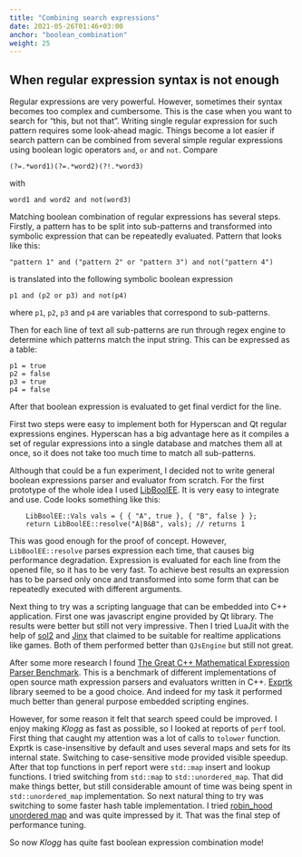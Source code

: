 ```yaml
---
title: "Combining search expressions"
date: 2021-05-26T01:46+03:00
anchor: "boolean_combination"
weight: 25
---
```


## When regular expression syntax is not enough

Regular expressions are very powerful. However, sometimes their syntax 
becomes too complex and cumbersome. This is the case when you want to 
search for “this, but not that”. Writing single regular expression for
such pattern requires some look-ahead magic. Things become a lot easier
if search pattern can be combined from several simple regular expressions
using boolean logic operators `and`, `or` and `not`. Compare 
```
(?=.*word1)(?=.*word2)(?!.*word3)
```
with 
```
word1 and word2 and not(word3)
```

Matching boolean combination of regular expressions has several steps.
Firstly, a pattern has to be split into sub-patterns and transformed into
symbolic expression that can be repeatedly evaluated. Pattern that looks
like this:
```
"pattern 1" and ("pattern 2" or "pattern 3") and not("pattern 4")
```
is translated into the following symbolic boolean expression 
```
p1 and (p2 or p3) and not(p4)
```
where `p1`, `p2`, `p3` and `p4` are variables that correspond to sub-patterns.


Then for each line of text all sub-patterns are run through regex
engine to determine which patterns match the input string.
This can be expressed as a table:
```
p1 = true
p2 = false
p3 = true
p4 = false
```

After that boolean expression is evaluated to get final verdict for the line.


First two steps were easy to implement both for Hyperscan and Qt regular expressions
engines. Hyperscan has a big advantage here as it compiles a set of regular
expressions into a single database and matches them all at once, so it does not 
take too much time to match all sub-patterns.

Although that could be a fun experiment, I decided not to write general boolean
expressions parser and evaluator from scratch. For the first prototype of the whole
idea I used [LibBoolEE](https://github.com/xstreck1/LibBoolEE). It is very easy
to integrate and use. Code looks something like this:
```
    LibBoolEE::Vals vals = { { "A", true }, { "B", false } };
    return LibBoolEE::resolve("A|B&B", vals); // returns 1
```

This was good enough for the proof of concept. However, `LibBoolEE::resolve` parses
expression each time, that causes big performance degradation. Expression is evaluated for each line from the opened file, so it has to be very fast. To achieve best
results an expression has to be parsed only once and transformed into some form that
can be repeatedly executed with different arguments.

Next thing to try was a scripting language that can be embedded into C++
application. First one was javascript engine provided by Qt library. The results
were better but still not very impressive. Then I tried LuaJit with the help of 
[sol2](https://github.com/ThePhD/sol2) and [Jinx](https://github.com/JamesBoer/Jinx)
that claimed to be suitable for realtime applications like games. Both
of them performed better than `QJsEngine` but still not great. 

After some more research I found [The Great C++ Mathematical Expression Parser Benchmark](https://github.com/ArashPartow/math-parser-benchmark-project). This is a benchmark of different implementations of open source math expression parsers and evaluators written in C++. [Exprtk](http://www.partow.net/programming/exprtk/) library seemed to be a good 
choice. And indeed for my task it performed much better than general purpose embedded
scripting engines. 

However, for some reason it felt that search speed could be improved. I enjoy making _Klogg_ 
as fast as possible, so I looked at reports of `perf` tool. First thing that
caught my attention was a lot of calls to `tolower` function. Exprtk is case-insensitive
by default and uses several maps and sets for its internal state. Switching to 
case-sensitive mode provided visible speedup. After that top functions in perf report
were `std::map` insert and lookup functions. I tried switching
from `std::map` to `std::unordered_map`. That did make things better, but still
considerable amount of time was being spent in `std::unordered_map` implementation. 
So next natural thing to try was switching to some faster hash table implementation. 
I tried [robin_hood unordered map](https://github.com/martinus/robin-hood-hashing)
and was quite impressed by it. That was the final step of performance tuning.

So now _Klogg_ has quite fast boolean expression combination mode!









